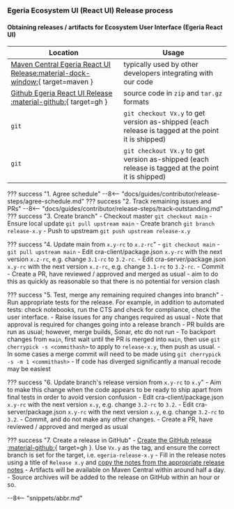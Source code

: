 <!-- SPDX-License-Identifier: CC-BY-4.0 -->
<!-- Copyright Contributors to the Egeria project 2020. -->

### Egeria Ecosystem UI (React UI) Release process

#### Obtaining releases / artifacts for  Ecosystem User Interface (Egeria React UI)

| Location | Usage |
|---|---|
| [Maven Central Egeria React UI Release:material-dock-window:](https://mvnrepository.com/artifact/org.odpi.egeria-react-ui){ target=maven } | typically used by other developers integrating with our code |
| [Github Egeria React UI Release :material-github:](https://github.com/odpi/egeria-react-ui/releases){ target=gh } | source code in `zip` and `tar.gz` formats |
| `git` | `git checkout Vx.y` to get version as-shipped (each release is tagged at the point it is shipped) |
| `git` | `git checkout Vx.y` to get version as-shipped (each release is tagged at the point it is shipped) |


??? success "1. Agree schedule"
    --8<-- "docs/guides/contributor/release-steps/agree-schedule.md"
??? success "2. Track remaining issues and PRs" 
    --8<-- "docs/guides/contributor/release-steps/track-outstanding.md"
??? success "3. Create branch"
    - Checkout master `git checkout main`
    - Ensure local update `git pull upstream main`
    - Create branch `git branch release-x.y`
    - Push to upstream `git push upstream release-x.y`

??? success "4. Update main from `x.y-rc` to `x.z-rc`"
    - `git checkout main`
    - `git pull upstream main`
    - Edit cra-client/package.json `x.y-rc` with the next version `x.z-rc`, e.g. change `3.1-rc` to `3.2-rc`.
    - Edit cra-server/package.json `x.y-rc` with the next version `x.z-rc`, e.g. change `3.1-rc` to `3.2-rc`.
    - Commit
    - Create a PR, have reviewed / approved and merged as usual - aim to do this as quickly as reasonable so that there is no potential for version clash

??? success "5. Test, merge any remaining required changes into branch"
    - Run appropriate tests for the release. For example, in addition to automated tests: check notebooks, run the CTS and check for compliance, check the user interface.
    - Raise issues for any changes required as usual
    - Note that approval is required for changes going into a release branch
    - PR builds are run as usual; however, merge builds, Sonar, etc do not run
    - To backport changes from `main`, first wait until the PR is merged into `main`, then use `git cherrypick -s <commithash>` to apply to `release-x.y`, then push as usual.
    - In some cases a merge commit will need to be made using `git cherrypick -s -m 1 <commithash>`
    - If code has diverged significantly a manual recode may be easiest

??? success "6. Update branch's release version from `x.y-rc` to `x.y`"
    - Aim to make this change when the code appears to be ready to ship apart from final tests in order to avoid version confusion
    - Edit cra-client/package.json `x.y-rc` with the next version `x.y`, e.g. change `3.2-rc` to `3.2`.
    - Edit cra-server/package.json `x.y-rc` with the next version `x.y`, e.g. change `3.2-rc` to `3.2`.
    - Commit, and do not make any other changes.
    - Create a PR, have reviewed / approved and merged as usual

??? success "7. Create a release in GitHub"
    - [Create the GitHub release :material-github:](https://github.com/odpi/egeria-react-ui/releases){ target=gh }. Use `Vx.y` as the tag, and ensure the correct branch is set for the target, i.e. `egeria-release-x.y`
    - Fill in the release notes using a title of `Release x.y` and [copy the notes from the appropriate release notes](/release-notes/overview)
    - Artifacts will be available on Maven Central within around half a day.
    - Source archives will be added to the release on GitHub within an hour or so.


--8<-- "snippets/abbr.md"
